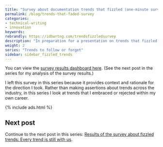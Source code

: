 ```yaml
---
title: "Survey about documentation trends that fizzled (one-minute survey)"
permalink: /blog/trends-that-faded-survey
categories:
- technical-writing
- innovation
keywords:
rebrandly: https://idbwrtng.com/trendsfizzledsurvey
description: "In preparation for a presentation on trends that fizzled or faded, I launched this short survey to get some help in identifying fizzled trends. The survey is still open (so feel free to take it), but I'm not longer actively monitoring the results. The <a href='https://www.questionpro.com/t/AOaGwZq7kM'>survey is here</a>. The survey has you rank the trends using sliders."
weight: 2
series: "Trends to follow or forget"
sidebar: sidebar_fizzled_trends
---
```


You can view the <a href='https://www.questionpro.com/t/7BnU7DZq7kM'>survey results dashboard here</a>. (See the next post in the series for my analysis of the survey results.)

I left this survey in this series because it provides context and rationale for the direction I took. Rather than making assertions about trends across the industry, in this series I look at trends that I embraced or rejected within my own career.

{% include ads.html %}

<h2>Next post</h2>

Continue to the next post in this series: [Results of the survey about fizzled trends: Every trend is still with us](/blog/results-of-fizzled-trends-survey).
